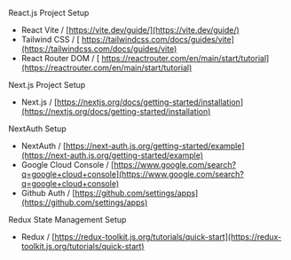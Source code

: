React.js Project Setup 
- React Vite / [https://vite.dev/guide/](https://vite.dev/guide/) 
- Tailwind CSS / [ https://tailwindcss.com/docs/guides/vite](https://tailwindcss.com/docs/guides/vite)
- React Router DOM / [ https://reactrouter.com/en/main/start/tutorial](https://reactrouter.com/en/main/start/tutorial)

Next.js Project Setup 
- Next.js / [https://nextjs.org/docs/getting-started/installation](https://nextjs.org/docs/getting-started/installation) 

NextAuth Setup 
- NextAuth / [https://next-auth.js.org/getting-started/example](https://next-auth.js.org/getting-started/example)
- Google Cloud Console / [https://www.google.com/search?q=google+cloud+console](https://www.google.com/search?q=google+cloud+console)
- Github Auth / [https://github.com/settings/apps](https://github.com/settings/apps)


Redux State Management Setup 
- Redux / [https://redux-toolkit.js.org/tutorials/quick-start](https://redux-toolkit.js.org/tutorials/quick-start)
